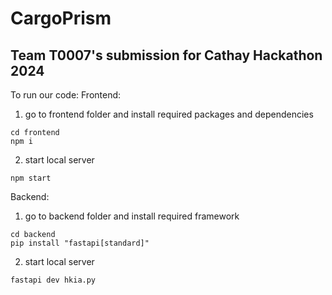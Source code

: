 # CargoPrism
## Team T0007's submission for Cathay Hackathon 2024

To run our code:
Frontend:
1. go to frontend folder and install required packages and dependencies
```
cd frontend
npm i
```
2. start local server
```
npm start
```

Backend:
1. go to backend folder and install required framework
```
cd backend
pip install "fastapi[standard]"
```
2. start local server
```
fastapi dev hkia.py
```
